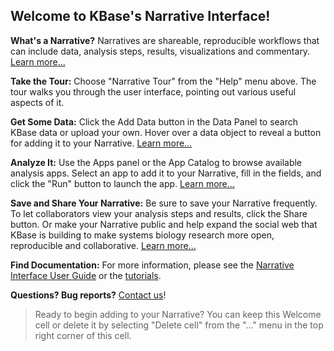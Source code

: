 ## Welcome to KBase's Narrative Interface!

**What's a Narrative?** Narratives are shareable, reproducible workflows that can include data, analysis steps, results, visualizations and commentary. [Learn more...](http://kbase.us/narrative-guide)

**Take the Tour:** Choose "Narrative Tour" from the "Help" menu above. The tour walks you through the user interface, pointing out various useful aspects of it.

**Get Some Data:** Click the Add Data button in the Data Panel to search KBase data or upload your own. Hover over a data object to reveal a button for adding it to your Narrative. [Learn more...](http://kbase.us/narrative-guide/explore-data)

**Analyze It:** Use the Apps panel or the App Catalog to browse available analysis apps. Select an app to add it to your Narrative, fill in the fields, and click the "Run" button to launch the app. [Learn more...](http://kbase.us/narrative-guide/browse-apps-and-methods)

**Save and Share Your Narrative:** Be sure to save your Narrative frequently. To let collaborators view your analysis steps and results, click the Share button. Or make your Narrative public and help expand the social web that KBase is building to make systems biology research more open, reproducible and collaborative. [Learn more...](http://kbase.us/narrative-guide/share-narratives/)

**Find Documentation:** For more information, please see the [Narrative Interface User Guide](http://kbase.us/narrative-guide) or the [tutorials](http://kbase.us/tutorials).

**Questions? Bug reports?** [Contact us](http://kbase.us/contact-us)!

> Ready to begin adding to your Narrative? You can keep this Welcome cell or delete it by selecting "Delete cell" from the "..." menu in the top right corner of this cell.
